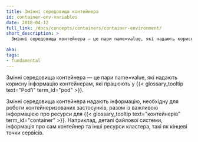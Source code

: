 ```yaml
---
title: Змінні середовища контейнера
id: container-env-variables
date: 2018-04-12
full_link: /docs/concepts/containers/container-environment/
short_description: >
  Змінні середовища контейнера — це пари name=value, які надають корисну інформацію контейнерам, які працюють у Podʼі.

aka: 
tags:
- fundamental
---
```

Змінні середовища контейнера — це пари name=value, які надають корисну інформацію контейнерам, які працюють у {{< glossary_tooltip text="Podʼі" term_id="pod" >}}.

<!--more-->

Змінні середовища контейнера надають інформацію, необхідну для роботи контейнеризованих застосунків, разом із важливою інформацією про ресурси для {{< glossary_tooltip text="контейнерів" term_id="container" >}}. Наприклад, деталі файлової системи, інформація про сам контейнер та інші ресурси кластера, такі як кінцеві точки сервісів.
